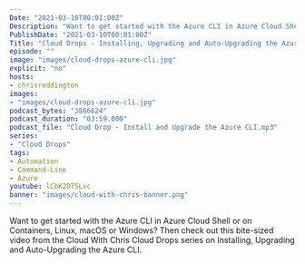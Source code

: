 ```yaml
---
Date: "2021-03-10T00:01:00Z"
Description: "Want to get started with the Azure CLI in Azure Cloud Shell or on Containers, Linux, macOS or Windows? Then check out this bite-sized video from the Cloud With Chris Cloud Drops series on Installing, Upgrading and Auto-Upgrading the Azure CLI."
PublishDate: "2021-03-10T00:01:00Z"
Title: "Cloud Drops - Installing, Upgrading and Auto-Upgrading the Azure CLI"
episode: ""
image: "images/cloud-drops-azure-cli.jpg"
explicit: "no"
hosts:
- chrisreddington
images:
- "images/cloud-drops-azure-cli.jpg"
podcast_bytes: "3866624"
podcast_duration: "03:59.000"
podcast_file: "Cloud Drop - Install and Upgrade the Azure CLI.mp3"
series:
- "Cloud Drops"
tags:
- Automation
- Command-Line
- Azure
youtube: lCbK2DT5Lvc
banner: "images/cloud-with-chris-banner.png"
---
```

Want to get started with the Azure CLI in Azure Cloud Shell or on Containers, Linux, macOS or Windows? Then check out this bite-sized video from the Cloud With Chris Cloud Drops series on Installing, Upgrading and Auto-Upgrading the Azure CLI.